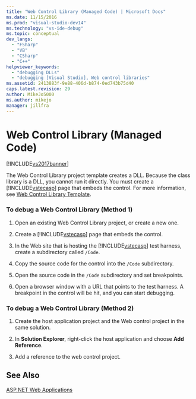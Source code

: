 ```yaml
---
title: "Web Control Library (Managed Code) | Microsoft Docs"
ms.date: 11/15/2016
ms.prod: "visual-studio-dev14"
ms.technology: "vs-ide-debug"
ms.topic: conceptual
dev_langs: 
  - "FSharp"
  - "VB"
  - "CSharp"
  - "C++"
helpviewer_keywords: 
  - "debugging DLLs"
  - "debugging [Visual Studio], Web control libraries"
ms.assetid: 2413883f-9e88-406d-b874-0ed743b75d40
caps.latest.revision: 29
author: MikeJo5000
ms.author: mikejo
manager: jillfra
---
```

# Web Control Library (Managed Code)
[!INCLUDE[vs2017banner](../includes/vs2017banner.md)]

The Web Control Library project template creates a DLL. Because the class library is a DLL, you cannot run it directly. You must create a [!INCLUDE[vstecasp](../includes/vstecasp-md.md)] page that embeds the control. For more information, see [Web Control Library Template](https://msdn.microsoft.com/00666b07-71d2-4ace-a13c-cc130a3ce372).  
  
### To debug a Web Control Library (Method 1)  
  
1. Open an existing Web Control Library project, or create a new one.  
  
2. Create a [!INCLUDE[vstecasp](../includes/vstecasp-md.md)] page that embeds the control.  
  
3. In the Web site that is hosting the [!INCLUDE[vstecasp](../includes/vstecasp-md.md)] test harness, create a subdirectory called `/Code`.  
  
4. Copy the source code for the control into the `/Code` subdirectory.  
  
5. Open the source code in the `/Code` subdirectory and set breakpoints.  
  
6. Open a browser window with a URL that points to the test harness. A breakpoint in the control will be hit, and you can start debugging.  
  
### To debug a Web Control Library (Method 2)  
  
1. Create the host application project and the Web control project in the same solution.  
  
2. In **Solution Explorer**, right-click the host application and choose **Add Reference**.  
  
3. Add a reference to the web control project.  
  
## See Also  
 [ASP.NET Web Applications](../debugger/debugging-preparation-aspnet-web-applications.md)
